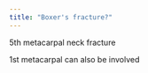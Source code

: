 ```yaml
---
title: "Boxer's fracture?"
---
```

5th metacarpal neck fracture

1st metacarpal can also be involved

